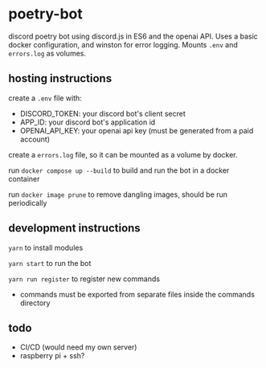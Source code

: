 # poetry-bot
discord poetry bot using discord.js in ES6 and the openai API.
Uses a basic docker configuration, and winston for error logging.
Mounts `.env` and `errors.log` as volumes.

## hosting instructions

create a  `.env` file with: 
- DISCORD_TOKEN: your discord bot's client secret
- APP_ID: your discord bot's application id
- OPENAI_API_KEY: your openai api key (must be generated from a paid account)

create a `errors.log` file, so it can be mounted as a volume by docker.

run `docker compose up --build` to build and run the bot in a docker container

run `docker image prune` to remove dangling images, should be run periodically

## development instructions

`yarn` to install modules

`yarn start` to run the bot

`yarn run register` to register new commands
- commands must be exported from separate files inside the commands directory

## todo
- CI/CD (would need my own server)
- raspberry pi + ssh?

